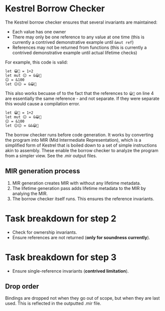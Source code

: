 # Kestrel Borrow Checker
The Kestrel borrow checker ensures that several invariants are maintained:

- Each value has one owner
- There may only be one reference to any value at one time (this is currently a contrived demonstrative example until `&mut ref`)
- References may not be returned from functions (this is currently a contrived demonstrative example until actual lifetime checks)

For example, this code is valid:
```
let 😀🤠 = 1+2
let mut 😐 = &😀🤠
😐 = &100
let 😐😐 = &😀🤠
```

This also works becuase of to the fact that the references to `😀🤠` on line 4 are essentially the same reference - and not separate. If they were separate this would cause a compilation error.
```
let 😀🤠 = 1+2
let mut 😐 = &😀🤠
😐 = &100
let 😐😐 = &&😀🤠
```

The borrow checker runs before code generation. It works by converting the program into MIR (Mid Intermediate Representation), which is a simplified form of Kestrel that is boiled down to a set of simple instructions akin to assembly. These enable the borrow checker to analyze the program from a simpler view. See the .mir output files.

## MIR generation process
1) MIR generation creates MIR with without any lifetime metadata.
2) The lifetime generation pass adds lifetime metadata to the MIR by analying the MIR.
3) The borrow checker itself runs. This ensures the reference invariants.

# Task breakdown for step 2
- Check for ownership invariants.
- Ensure references are not returned (**only for soundness currently**).

# Task breakdown for step 3
- Ensure single-reference invariants (**contrived limitation**).

## Drop order
Bindings are dropped not when they go out of scope, but when they are last used. This is reflected in the outputted .mir file.